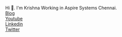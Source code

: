Hi 👋. I'm Krishna
Working in Aspire Systems Chennai.<br/>
<a href="https://krishna-kv.com">Blog</a><br/> 
<a href="https://www.youtube.com/channel/UCcEfZlifosfQgQzj4mlctJQ">Youtube</a><br/>
<a href="https://www.linkedin.com/in/kkrishnakv/">Linkedin</a><br/>
<a href="https://twitter.com/kkrishnakv">Twitter</a>
